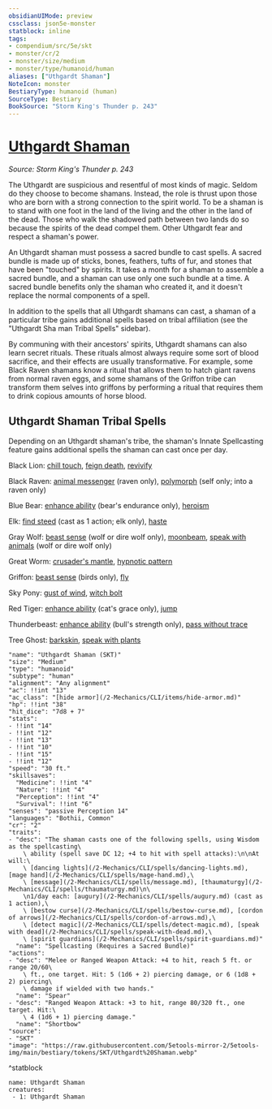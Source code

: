 ```yaml
---
obsidianUIMode: preview
cssclass: json5e-monster
statblock: inline
tags:
- compendium/src/5e/skt
- monster/cr/2
- monster/size/medium
- monster/type/humanoid/human
aliases: ["Uthgardt Shaman"]
NoteIcon: monster
BestiaryType: humanoid (human)
SourceType: Bestiary
BookSource: "Storm King's Thunder p. 243"
---
```

# [Uthgardt Shaman](2-Mechanics/CLI/bestiary/humanoid/uthgardt-shaman-skt.md)
*Source: Storm King's Thunder p. 243*  

The Uthgardt are suspicious and resentful of most kinds of magic. Seldom do they choose to become shamans. Instead, the role is thrust upon those who are born with a strong connection to the spirit world. To be a shaman is to stand with one foot in the land of the living and the other in the land of the dead. Those who walk the shadowed path between two lands do so because the spirits of the dead compel them. Other Uthgardt fear and respect a shaman's power.

An Uthgardt shaman must possess a sacred bundle to cast spells. A sacred bundle is made up of sticks, bones, feathers, tufts of fur, and stones that have been "touched" by spirits. It takes a month for a shaman to assemble a sacred bundle, and a shaman can use only one such bundle at a time. A sacred bundle benefits only the shaman who created it, and it doesn't replace the normal components of a spell.

In addition to the spells that all Uthgardt shamans can cast, a shaman of a particular tribe gains additional spells based on tribal affiliation (see the "Uthgardt Sha man Tribal Spells" sidebar).

By communing with their ancestors' spirits, Uthgardt shamans can also learn secret rituals. These rituals almost always require some sort of blood sacrifice, and their effects are usually transformative. For example, some Black Raven shamans know a ritual that allows them to hatch giant ravens from normal raven eggs, and some shamans of the Griffon tribe can transform them selves into griffons by performing a ritual that requires them to drink copious amounts of horse blood.

## Uthgardt Shaman Tribal Spells

Depending on an Uthgardt shaman's tribe, the shaman's Innate Spellcasting feature gains additional spells the shaman can cast once per day.

Black Lion: [chill touch](/2-Mechanics/CLI/spells/chill-touch.md), [feign death](/2-Mechanics/CLI/spells/feign-death.md), [revivify](/2-Mechanics/CLI/spells/revivify.md)

Black Raven: [animal messenger](/2-Mechanics/CLI/spells/animal-messenger.md) (raven only), [polymorph](/2-Mechanics/CLI/spells/polymorph.md) (self only; into a raven only)

Blue Bear: [enhance ability](/2-Mechanics/CLI/spells/enhance-ability.md) (bear's endurance only), [heroism](/2-Mechanics/CLI/spells/heroism.md)

Elk: [find steed](/2-Mechanics/CLI/spells/find-steed.md) (cast as 1 action; elk only), [haste](/2-Mechanics/CLI/spells/haste.md)

Gray Wolf: [beast sense](/2-Mechanics/CLI/spells/beast-sense.md) (wolf or dire wolf only), [moonbeam](/2-Mechanics/CLI/spells/moonbeam.md), [speak with animals](/2-Mechanics/CLI/spells/speak-with-animals.md) (wolf or dire wolf only)

Great Worm: [crusader's mantle](/2-Mechanics/CLI/spells/crusaders-mantle.md), [hypnotic pattern](/2-Mechanics/CLI/spells/hypnotic-pattern.md)

Griffon: [beast sense](/2-Mechanics/CLI/spells/beast-sense.md) (birds only), [fly](/2-Mechanics/CLI/spells/fly.md)

Sky Pony: [gust of wind](/2-Mechanics/CLI/spells/gust-of-wind.md), [witch bolt](/2-Mechanics/CLI/spells/witch-bolt.md)

Red Tiger: [enhance ability](/2-Mechanics/CLI/spells/enhance-ability.md) (cat's grace only), [jump](/2-Mechanics/CLI/spells/jump.md)

Thunderbeast: [enhance ability](/2-Mechanics/CLI/spells/enhance-ability.md) (bull's strength only), [pass without trace](/2-Mechanics/CLI/spells/pass-without-trace.md)

Tree Ghost: [barkskin](/2-Mechanics/CLI/spells/barkskin.md), [speak with plants](/2-Mechanics/CLI/spells/speak-with-plants.md)

```statblock
"name": "Uthgardt Shaman (SKT)"
"size": "Medium"
"type": "humanoid"
"subtype": "human"
"alignment": "Any alignment"
"ac": !!int "13"
"ac_class": "[hide armor](/2-Mechanics/CLI/items/hide-armor.md)"
"hp": !!int "38"
"hit_dice": "7d8 + 7"
"stats":
- !!int "14"
- !!int "12"
- !!int "13"
- !!int "10"
- !!int "15"
- !!int "12"
"speed": "30 ft."
"skillsaves":
  "Medicine": !!int "4"
  "Nature": !!int "4"
  "Perception": !!int "4"
  "Survival": !!int "6"
"senses": "passive Perception 14"
"languages": "Bothii, Common"
"cr": "2"
"traits":
- "desc": "The shaman casts one of the following spells, using Wisdom as the spellcasting\
    \ ability (spell save DC 12; +4 to hit with spell attacks):\n\nAt will:\
    \ [dancing lights](/2-Mechanics/CLI/spells/dancing-lights.md), [mage hand](/2-Mechanics/CLI/spells/mage-hand.md),\
    \ [message](/2-Mechanics/CLI/spells/message.md), [thaumaturgy](/2-Mechanics/CLI/spells/thaumaturgy.md)\n\
    \n1/day each: [augury](/2-Mechanics/CLI/spells/augury.md) (cast as 1 action),\
    \ [bestow curse](/2-Mechanics/CLI/spells/bestow-curse.md), [cordon of arrows](/2-Mechanics/CLI/spells/cordon-of-arrows.md),\
    \ [detect magic](/2-Mechanics/CLI/spells/detect-magic.md), [speak with dead](/2-Mechanics/CLI/spells/speak-with-dead.md),\
    \ [spirit guardians](/2-Mechanics/CLI/spells/spirit-guardians.md)"
  "name": "Spellcasting (Requires a Sacred Bundle)"
"actions":
- "desc": "Melee or Ranged Weapon Attack: +4 to hit, reach 5 ft. or range 20/60\
    \ ft., one target. Hit: 5 (1d6 + 2) piercing damage, or 6 (1d8 + 2) piercing\
    \ damage if wielded with two hands."
  "name": "Spear"
- "desc": "Ranged Weapon Attack: +3 to hit, range 80/320 ft., one target. Hit:\
    \ 4 (1d6 + 1) piercing damage."
  "name": "Shortbow"
"source":
- "SKT"
"image": "https://raw.githubusercontent.com/5etools-mirror-2/5etools-img/main/bestiary/tokens/SKT/Uthgardt%20Shaman.webp"
```
^statblock

```encounter-table
name: Uthgardt Shaman
creatures:
 - 1: Uthgardt Shaman
```